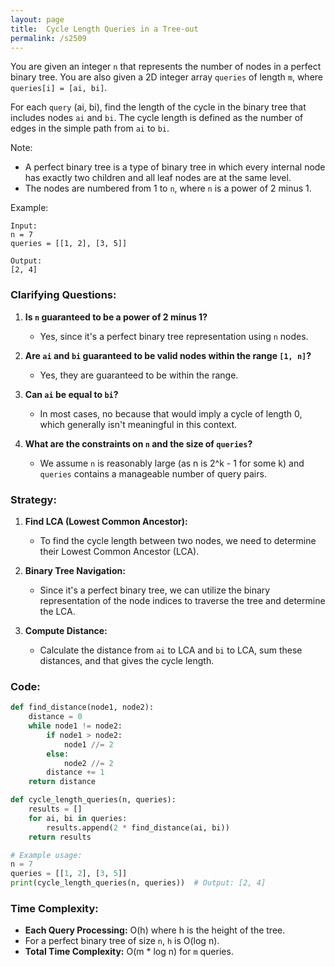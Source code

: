 ```yaml
---
layout: page
title:  Cycle Length Queries in a Tree-out
permalink: /s2509
---
```


You are given an integer `n` that represents the number of nodes in a perfect binary tree. You are also given a 2D integer array `queries` of length `m`, where `queries[i] = [ai, bi]`. 

For each `query` (ai, bi), find the length of the cycle in the binary tree that includes nodes `ai` and `bi`. The cycle length is defined as the number of edges in the simple path from `ai` to `bi`.

Note:
- A perfect binary tree is a type of binary tree in which every internal node has exactly two children and all leaf nodes are at the same level.
- The nodes are numbered from 1 to `n`, where `n` is a power of 2 minus 1.

Example:
```
Input:
n = 7
queries = [[1, 2], [3, 5]]

Output:
[2, 4]
```

### Clarifying Questions:
1. **Is `n` guaranteed to be a power of 2 minus 1?**
   - Yes, since it's a perfect binary tree representation using `n` nodes.

2. **Are `ai` and `bi` guaranteed to be valid nodes within the range `[1, n]`?**
   - Yes, they are guaranteed to be within the range.

3. **Can `ai` be equal to `bi`?**
   - In most cases, no because that would imply a cycle of length 0, which generally isn't meaningful in this context.

4. **What are the constraints on `n` and the size of `queries`?**
   - We assume `n` is reasonably large (as n is 2^k - 1 for some k) and `queries` contains a manageable number of query pairs.

### Strategy:

1. **Find LCA (Lowest Common Ancestor):**
   - To find the cycle length between two nodes, we need to determine their Lowest Common Ancestor (LCA).

2. **Binary Tree Navigation:**
   - Since it's a perfect binary tree, we can utilize the binary representation of the node indices to traverse the tree and determine the LCA.

3. **Compute Distance:**
   - Calculate the distance from `ai` to LCA and `bi` to LCA, sum these distances, and that gives the cycle length.

### Code:

```python
def find_distance(node1, node2):
    distance = 0
    while node1 != node2:
        if node1 > node2:
            node1 //= 2
        else:
            node2 //= 2
        distance += 1
    return distance

def cycle_length_queries(n, queries):
    results = []
    for ai, bi in queries:
        results.append(2 * find_distance(ai, bi))
    return results

# Example usage:
n = 7
queries = [[1, 2], [3, 5]]
print(cycle_length_queries(n, queries))  # Output: [2, 4]
```

### Time Complexity:
- **Each Query Processing:** O(h) where h is the height of the tree.
- For a perfect binary tree of size `n`, `h` is O(log n).
- **Total Time Complexity:** O(m * log n) for `m` queries.